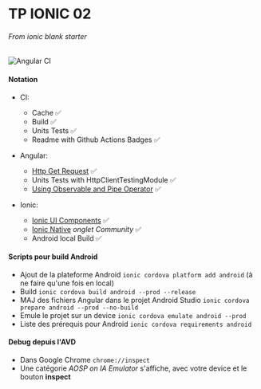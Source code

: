 # TP IONIC 02
###### From _ionic blank starter_
![Angular CI](https://github.com/juu-aix-ynov-campus/tp-ionic-02/workflows/Angular%20CI/badge.svg?branch=master)
#### Notation

- CI:
    - Cache :white_check_mark:
    - Build :white_check_mark:
    - Units Tests :white_check_mark:
    - Readme with Github Actions Badges :white_check_mark:

- Angular:
    - [Http Get Request](https://angular.io/guide/http) :white_check_mark:
    - Units Tests with HttpClientTestingModule :white_check_mark:
    - [Using Observable and Pipe Operator](https://www.learnrxjs.io/) :white_check_mark:
    
- Ionic:
    - [Ionic UI Components](https://ionicframework.com/docs/components) :white_check_mark:
    - [Ionic Native](https://ionicframework.com/docs/native) *onglet Community* :white_check_mark:
    - Android local Build :white_check_mark:

#### Scripts pour build Android

- Ajout de la plateforme Android `ionic cordova platform add android` (à ne faire qu'une fois en local)
- Build `ionic cordova build android --prod --release`
- MAJ des fichiers Angular dans le projet Android Studio `ionic cordova prepare android --prod --no-build`
- Emule le projet sur un device `ionic cordova emulate android --prod`
- Liste des prérequis pour Android `ionic cordova requirements android`

#### Debug depuis l'AVD

- Dans Google Chrome `chrome://inspect`
- Une catégorie *AOSP on IA Emulator* s'affiche, avec votre device et le bouton __inspect__
